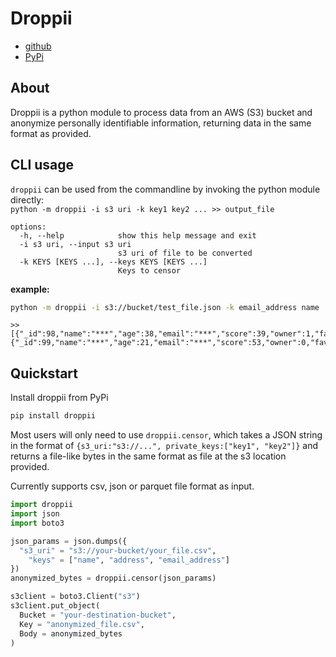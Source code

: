 # Droppii
- [github](https://github.com/samule-i/droppii)
- [PyPi](https://pypi.org/project/droppii)

## About
Droppii is a python module to process data from an AWS (S3) bucket and anonymize personally identifiable information, returning data in the same format as provided.

## CLI usage
`droppii` can be used from the commandline by invoking the python module directly:  
`python -m droppii -i s3 uri -k key1 key2 ... >> output_file`
```
options:
  -h, --help            show this help message and exit
  -i s3 uri, --input s3 uri
                        s3 uri of file to be converted
  -k KEYS [KEYS ...], --keys KEYS [KEYS ...]
                        Keys to censor
```
**example:**
```sh
python -m droppii -i s3://bucket/test_file.json -k email_address name
```
```
>> [{"_id":98,"name":"***","age":38,"email":"***","score":39,"owner":1,"favourite_colour":"#ce5a6c"},{"_id":99,"name":"***","age":21,"email":"***","score":53,"owner":0,"favourite_colour":"#d33b68"}]
```

## Quickstart
Install droppii from PyPi  
```sh
pip install droppii
```

Most users will only need to use `droppii.censor`, which takes a JSON string in the format of `{s3_uri:"s3://...", private_keys:["key1", "key2"]}` and returns a file-like bytes in the same format as file at the s3 location provided.

Currently supports csv, json or parquet file format as input.
```python
import droppii
import json
import boto3

json_params = json.dumps({
  "s3_uri" = "s3://your-bucket/your_file.csv",
	"keys" = ["name", "address", "email_address"]
})
anonymized_bytes = droppii.censor(json_params)

s3client = boto3.Client("s3")
s3client.put_object(
  Bucket = "your-destination-bucket",
  Key = "anonymized_file.csv",
  Body = anonymized_bytes
)
```
